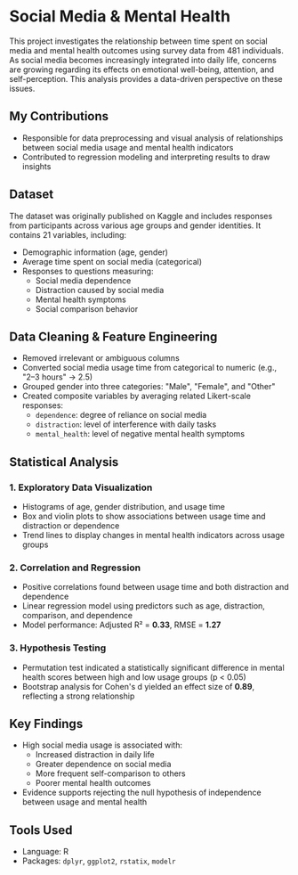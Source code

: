 # Social Media & Mental Health

This project investigates the relationship between time spent on social media and mental health outcomes using survey data from 481 individuals. As social media becomes increasingly integrated into daily life, concerns are growing regarding its effects on emotional well-being, attention, and self-perception. This analysis provides a data-driven perspective on these issues.

## My Contributions

- Responsible for data preprocessing and visual analysis of relationships between social media usage and mental health indicators  
- Contributed to regression modeling and interpreting results to draw insights

## Dataset
The dataset was originally published on Kaggle and includes responses from participants across various age groups and gender identities. It contains 21 variables, including:
- Demographic information (age, gender)
- Average time spent on social media (categorical)
- Responses to questions measuring:
  - Social media dependence
  - Distraction caused by social media
  - Mental health symptoms
  - Social comparison behavior

## Data Cleaning & Feature Engineering
- Removed irrelevant or ambiguous columns
- Converted social media usage time from categorical to numeric (e.g., "2–3 hours" → 2.5)
- Grouped gender into three categories: "Male", "Female", and "Other"
- Created composite variables by averaging related Likert-scale responses:
  - `dependence`: degree of reliance on social media
  - `distraction`: level of interference with daily tasks
  - `mental_health`: level of negative mental health symptoms

## Statistical Analysis

### 1. Exploratory Data Visualization
- Histograms of age, gender distribution, and usage time
- Box and violin plots to show associations between usage time and distraction or dependence
- Trend lines to display changes in mental health indicators across usage groups

### 2. Correlation and Regression
- Positive correlations found between usage time and both distraction and dependence
- Linear regression model using predictors such as age, distraction, comparison, and dependence
- Model performance: Adjusted R² = **0.33**, RMSE = **1.27**

### 3. Hypothesis Testing
- Permutation test indicated a statistically significant difference in mental health scores between high and low usage groups (p < 0.05)
- Bootstrap analysis for Cohen's d yielded an effect size of **0.89**, reflecting a strong relationship

## Key Findings
- High social media usage is associated with:
  - Increased distraction in daily life
  - Greater dependence on social media
  - More frequent self-comparison to others
  - Poorer mental health outcomes
- Evidence supports rejecting the null hypothesis of independence between usage and mental health

## Tools Used
- Language: R
- Packages: `dplyr`, `ggplot2`, `rstatix`, `modelr`
